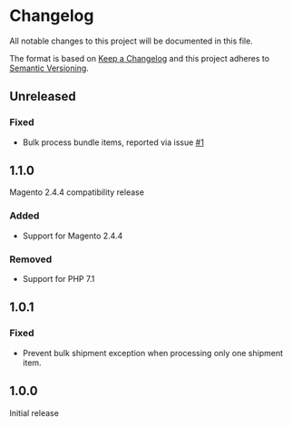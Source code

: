 # Changelog
All notable changes to this project will be documented in this file.

The format is based on [Keep a Changelog](http://keepachangelog.com/en/1.0.0/)
and this project adheres to [Semantic Versioning](http://semver.org/spec/v2.0.0.html).

## Unreleased

### Fixed

- Bulk process bundle items, reported via issue [#1](https://github.com/netresearch/module-shipping-inventory/issues/1)

## 1.1.0

Magento 2.4.4 compatibility release

### Added

- Support for Magento 2.4.4

### Removed

- Support for PHP 7.1

## 1.0.1

### Fixed

- Prevent bulk shipment exception when processing only one shipment item.

## 1.0.0

Initial release 
